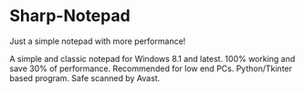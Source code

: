 # Sharp-Notepad
Just a simple notepad with more performance!

A simple and classic notepad for Windows 8.1 and latest. 100% working and save 30% of performance. Recommended for low end PCs.
Python/Tkinter based program. Safe scanned by Avast.
